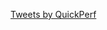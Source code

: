 <a class="twitter-timeline" href="https://twitter.com/QuickPerf?ref_src=twsrc%5Etfw">Tweets by QuickPerf</a> <script async src="https://platform.twitter.com/widgets.js" charset="utf-8"></script>